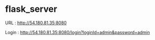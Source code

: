 # flask_server

URL : http://54.180.81.35:8080

Login : http://54.180.81.35:8080/login?loginId=admin&password=admin

